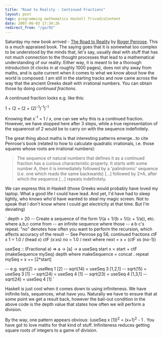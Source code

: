 ```yaml
---
title: "Road to Reality - Continued Fractions"
layout: post
tags: programming mathematics Haskell TrivadisContent
date: 2007-06-03 17:34:26
redirect_from: "/go/92"
---
```


Saturday my new book arrived - [The Road to Reality](http://www.amazon.de/Road-Reality-Complete-Guide-Universe/dp/0679454438/ref=pd_bbs_sr_2/303-4282147-1446639?ie=UTF8&amp;s=books-intl-de&amp;qid=1180890923&amp;sr=8-2) by [Roger Penrose](http://en.wikipedia.org/wiki/Roger_penrose). This is a much appraised book. The saying goes that it is somewhat too complex to be understood by the minds that, let's say, usually deal with stuff that has not much connection to the thought processes that lead to a mathematical understanding of our reality. Either way, it is meant to be a thorough introduction (it clocks in at roughly 1000 pages), does not shy away from maths, and is quite current when it comes to what we know about how the world is composed. I am still in the starting tracks and now came across the way that the ancient Greeks dealt with irrational numbers. You can obtain those by doing _continued fractions_.

A continued fraction looks e.g. like this:

1 + (2 + (2 + (2)<sup>-1</sup>)<sup>-1</sup>)<sup>-1</sup>

Knowing that x<sup>-1</sup> = 1 / x, one can see why this is a continued fraction. However, we have stopped here after 3 steps, while a true representation of the squareroot of 2 would be to carry on with the sequence indefinitely.

The great thing about maths is that interesting patterns emerge...to cite Penrose's book (related to how to calculate quadratic irrationals, i.e. those squares whose roots are irrational numbers):

> The sequence of natural numbers that defines it as a continued fraction has a curious characteristic property. It starts with some number A, then it is immediately followed by a 'palindromic' sequence (i.e. one which reads the same backwards) [...] followed by 2*A, after which the sequence [...] repeats indefinitely.

We can express this in Haskell (those Greeks would probably have loved my laptop. What a good life I could have lead. And yet, I'd have had to sleep lightly, who knows who'd have&nbsp;wanted to steal my magic screen. Not to speak that I don't know where I could get electricity at that time. But I'm deviating)

`
depth = 20
-- Create a sequence of the form 1/(a + 1/(b + 1/(c + 1/a)), etc. where a,b,c come from 
-- an infinite sequence where those 
-- a b c's repeat. "no" denotes how often you want to perform the recursion, which affects accuracy of the result
-- See Penrose pg 56, continued fractions
ctF x 1 = 1.0 / (head x)
ctF (x:xs) no = 1.0 / next
  where next = x + (ctF xs (no-1))

useSeq :: (Fractional a) => a -> [a] -> a
useSeq start x = start + ctF (makeSequence mySeq) depth
  where 
    makeSequence = concat . repeat
    mySeq = x ++ [2*start]

-- e.g. sqrt(2) = useReq 1 [2] 
-- sqrt(14) = useSeq 3 [1,2,1]
-- sqrt(15) = useSeq 3 [1]
-- sqrt(24) = useSeq 4 [1]
-- sqrt(23) = useSeq 4 [1,3,1]
-- sqrt(24) = useSeq 4 [1]
`

Haskell is just cool when it comes down to using infiniteness. We have inifinite lists, sequences, what have you. Naturally we have to ensure that at some point we get a result back, however the bail-out condition in the above code is the depth value that states how often we will perform a division.

By the way, one pattern appears obvious: (useSeq x [1])<sup>2</sup> = (x+1)<sup>2</sup> - 1 . You have got to love maths for that kind of stuff. Infiniteness reduces getting square roots of integers to a game of division.